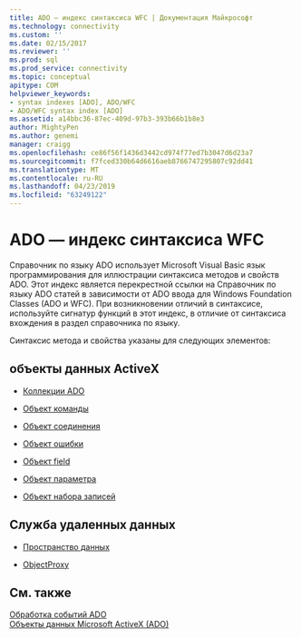 ```yaml
---
title: ADO — индекс синтаксиса WFC | Документация Майкрософт
ms.technology: connectivity
ms.custom: ''
ms.date: 02/15/2017
ms.reviewer: ''
ms.prod: sql
ms.prod_service: connectivity
ms.topic: conceptual
apitype: COM
helpviewer_keywords:
- syntax indexes [ADO], ADO/WFC
- ADO/WFC syntax index [ADO]
ms.assetid: a14bbc36-87ec-409d-97b3-393b66b1b8e3
author: MightyPen
ms.author: genemi
manager: craigg
ms.openlocfilehash: ce86f56f1436d3442cd974f77ed7b3047d6d23a7
ms.sourcegitcommit: f7fced330b64d6616aeb8766747295807c92dd41
ms.translationtype: MT
ms.contentlocale: ru-RU
ms.lasthandoff: 04/23/2019
ms.locfileid: "63249122"
---
```

# <a name="ado---wfc-syntax-index"></a>ADO — индекс синтаксиса WFC
Справочник по языку ADO использует Microsoft Visual Basic язык программирования для иллюстрации синтаксиса методов и свойств ADO. Этот индекс является перекрестной ссылки на Справочник по языку ADO статей в зависимости от ADO ввода для Windows Foundation Classes (ADO и WFC). При возникновении отличий в синтаксисе, используйте сигнатур функций в этот индекс, в отличие от синтаксиса вхождения в раздел справочника по языку.  
  
 Синтаксис метода и свойства указаны для следующих элементов:  
  
## <a name="activex-data-objects"></a>объекты данных ActiveX  
  
-   [Коллекции ADO](../../../ado/reference/ado-api/collections-ado-wfc-syntax.md)  
  
-   [Объект команды](../../../ado/reference/ado-api/command-ado-wfc-syntax.md)  
  
-   [Объект соединения](../../../ado/reference/ado-api/connection-ado-wfc-syntax.md)  
  
-   [Объект ошибки](../../../ado/reference/ado-api/error-ado-wfc-syntax.md)  
  
-   [Объект field](../../../ado/reference/ado-api/field-ado-wfc-syntax.md)  
  
-   [Объект параметра](../../../ado/reference/ado-api/parameter-ado-wfc-syntax.md)  
  
-   [Объект набора записей](../../../ado/reference/ado-api/recordset-ado-wfc-syntax.md)  
  
## <a name="remote-data-service"></a>Служба удаленных данных  
  
-   [Пространство данных](../../../ado/reference/ado-api/dataspace-ado-wfc-syntax.md)  
  
-   [ObjectProxy](../../../ado/reference/ado-api/objectproxy-ado-wfc-syntax.md)  
  
## <a name="see-also"></a>См. также  
 [Обработка событий ADO](../../../ado/guide/data/handling-ado-events.md)   
 [Объекты данных Microsoft ActiveX (ADO)](../../../ado/microsoft-activex-data-objects-ado.md)
